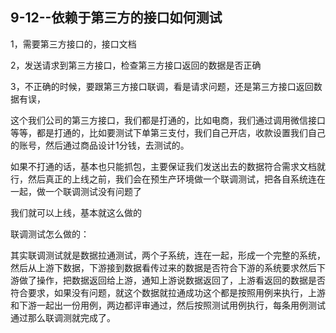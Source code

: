 ## 9-12--依赖于第三方的接口如何测试

1，需要第三方接口的，接口文档

2，发送请求到第三方接口，检查第三方接口返回的数据是否正确

3，不正确的时候，要跟第三方接口联调，看是请求问题，还是第三方接口返回数据有误，

这个我们公司的第三方接口，我们都是打通的，比如电商，我们通过调用微信接口等等，都是打通的，比如要测试下单第三支付，我们自己开店，收款设置我们自己的账号，然后通过商品设计1分钱，去测试的。

如果不打通的话，基本也只能抓包，主要保证我们发送出去的数据符合需求文档就行，然后真正的上线之前，我们会在预生产环境做一个联调测试，把各自系统连在一起，做一个联调测试没有问题了

我们就可以上线，基本就这么做的

联调测试怎么做的：

其实联调测试就是数据拉通测试，两个子系统，连在一起，形成一个完整的系统，然后从上游下数据，下游接到数据看传过来的数据是否符合下游的系统要求然后下游做了操作，把数据返回给上游，通知上游说数据返回了，上游看返回的数据是否符合要求，如果没有问题，就这个数据就拉通成功这个都是按照用例来执行，上游和下游一起出一份用例，两边都评审通过，然后按照测试用例执行，每条用例测试通过那么联调测就完成了。
